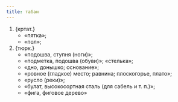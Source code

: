 ```yaml
---
title: табан
---
```


1. {кртат.}
    * «пятка»;
    * «пол»;
2. {тюрк.}
    * «подошва, ступня (ноги)»;
    * «подметка, подошва (обуви)»; «стелька»;
    * «дно, донышко; основание»;
    * «ровное (гладкое) место; равнина; плоскогорье, плато»;
    * «русло (реки)»;
    * «булат, высокосортная сталь (для сабель и т. п.)»;
    * «фига, фиговое дерево»
